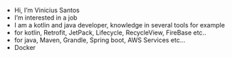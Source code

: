 - Hi, I’m Vinicius Santos
- I’m interested in a job
- I am a kotlin and java developer, knowledge in several tools for example 
- for kotlin, Retrofit, JetPack, Lifecycle, RecycleView, FireBase etc..
- for java, Maven, Grandle, Spring boot, AWS Services etc...
- Docker
